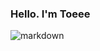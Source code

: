 ###   Hello. I'm Toeee

![markdown](https://media4.giphy.com/media/rtRflhLVzbNWU/giphy.gif?cid=790b761152cedd5d7935a90898d169d7acd9171251f1024f&rid=giphy.gif&ct=s)



<!--
**Toeeeee/Toeeeee** is a ✨ _special_ ✨ repository because its `README.md` (this file) appears on your GitHub profile.

Here are some ideas to get you started:

- 🔭 I’m currently working on ...
- 🌱 I’m currently learning ...
- 👯 I’m looking to collaborate on ...
- 🤔 I’m looking for help with ...
- 💬 Ask me about ...
- 📫 How to reach me: ...
- 😄 Pronouns: ...
- ⚡ Fun fact: ...
-->
